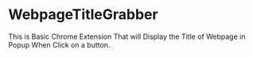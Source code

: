 # WebpageTitleGrabber
This is Basic Chrome Extension That will Display the Title of Webpage in  Popup  When Click on a button.
